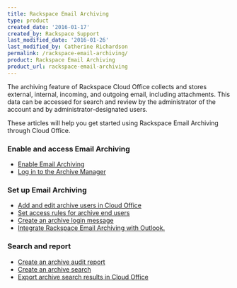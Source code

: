 ```yaml
---
title: Rackspace Email Archiving
type: product
created_date: '2016-01-17'
created_by: Rackspace Support
last_modified_date: '2016-01-26'
last_modified_by: Catherine Richardson
permalink: /rackspace-email-archiving/
product: Rackspace Email Archiving
product_url: rackspace-email-archiving
---
```


The archiving feature of Rackspace Cloud Office collects and stores external, internal, incoming, and outgoing email, including attachments. This data can be accessed for search and review by the administrator of the account and by administrator-designated users.

These articles will help you get started using Rackspace Email Archiving through Cloud Office.



###  Enable and access Email Archiving

- [Enable Email Archiving](/how-to/enable-email-archiving)
- [Log in to the Archive Manager](/how-to/log-in-to-the-archive-manager)

###  Set up Email Archiving

- [Add and edit archive users in Cloud Office](/how-to/add-and-edit-archive-users-in-cloud-office)
- [Set access rules for archive end users](/how-to/set-access-rules-for-archive-end-users)
- [Create an archive login message](/how-to/create-an-archive-login-message)
- [Integrate Rackspace Email Archiving with Outlook.](/how-to/integrate-rackspace-email-archiving-with-outlook)

###  Search and report

- [Create an archive audit report](/how-to/create-an-archive-audit-report)
- [Create an archive search](/how-to/create-an-archive-search)
- [Export archive search results in Cloud Office](/how-to/export-archive-search-results-in-cloud-office)
